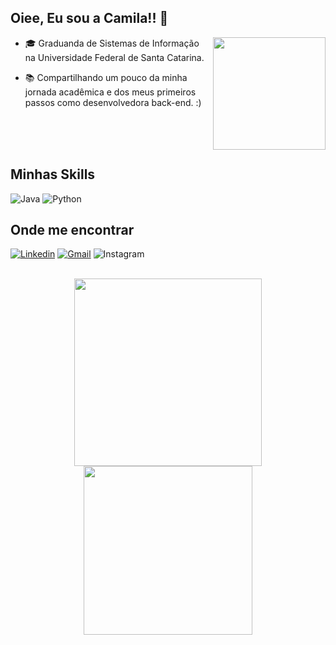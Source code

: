 
## Oiee, Eu sou a Camila!! 👋
  <img align="right" height="180" src="https://user-images.githubusercontent.com/74038190/216649417-9acc58df-9186-4132-ad43-819a57babb67.gif">
  
  - 🎓 Graduanda de Sistemas de Informação na Universidade Federal de Santa Catarina.
  
  - 📚 Compartilhando um pouco da minha jornada acadêmica e dos meus primeiros passos como desenvolvedora back-end. :)

<br><br>
<br>


## Minhas Skills
  ![Java](https://img.shields.io/badge/Java-ED8B00?style=for-the-badge&logo=openjdk&logoColor=white)
  ![Python](https://img.shields.io/badge/python-3670A0?style=for-the-badge&logo=python&logoColor=ffdd54)

## Onde me encontrar

[![Linkedin](https://img.shields.io/badge/Linkedin-blue?style=for-the-badge&logo=Linkedin&logoColor=white&link=https://www.linkedin.com/in/cmilaprim/)](https://www.linkedin.com/in/cmilaprim/)
[![Gmail](https://img.shields.io/badge/Gmail-D14836?style=for-the-badge&logo=gmail&logoColor=white&link=mailto:cmilaprim@gmail.com)](mailto:cmilaprim@gmail.com)
![Instagram](https://img.shields.io/badge/cmilaprim-E4405F?style=for-the-badge&logo=instagram&logoColor=white&Link=https://www.instagram.com/cmilaprim)

<div align="center" >
  <br>
  <a href="https://github.com/cmilaprim/cmilaprim/">
    <img width="300em" src="https://github-readme-stats.vercel.app/api?username=cmilaprim&show_icons=true&theme=synthwave&border_radius=1.5em" />
    <img width="270em" src="https://github-readme-stats.vercel.app/api/top-langs/?username=cmilaprim&layout=compact&theme=synthwave&border_radius=1em" />
  











